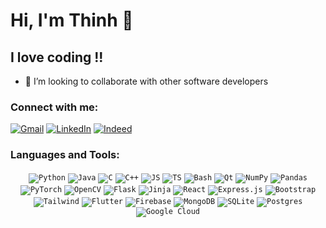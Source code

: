 # Hi, I'm Thinh 👋

## I love coding !!

-   🤝 I’m looking to collaborate with other software developers

### Connect with me:

[![Gmail](https://img.shields.io/badge/Gmail-D14836?style=for-the-badge&logo=gmail&logoColor=white)](mailto:[gmail])
[![LinkedIn](https://img.shields.io/badge/linkedin-%230077B5.svg?style=for-the-badge&logo=linkedin&logoColor=white)][linkedin]
[![Indeed](https://img.shields.io/badge/indeed-003A9B?style=for-the-badge&logo=indeed&logoColor=white)][indeed]

### Languages and Tools:

<div align="center">
    <code><img alt='Python' src='https://img.shields.io/badge/python-3670A0?style=for-the-badge&logo=python&logoColor=ffdd54'></code>
    <code><img alt='Java' src='https://img.shields.io/badge/java-%23ED8B00.svg?style=for-the-badge&logo=java&logoColor=white'></code>
    <code><img alt='C' src='https://img.shields.io/badge/c-%2300599C.svg?style=for-the-badge&logo=c&logoColor=white'></code>
    <code><img alt='C++' src='https://img.shields.io/badge/c++-%2300599C.svg?style=for-the-badge&logo=c%2B%2B&logoColor=white'></code>
    <code><img alt='JS' src='https://img.shields.io/badge/javascript-%23323330.svg?style=for-the-badge&logo=javascript&logoColor=%23F7DF1E'></code>
    <code><img alt='TS' src='https://img.shields.io/badge/typescript-%23007ACC.svg?style=for-the-badge&logo=typescript&logoColor=white'></code>
    <code><img alt='Bash' src='https://img.shields.io/badge/bash_script-%23121011.svg?style=for-the-badge&logo=gnu-bash&logoColor=white'></code>
    <code><img alt='Qt' src='https://img.shields.io/badge/Qt-%23217346.svg?style=for-the-badge&logo=Qt&logoColor=white'></code>
    <code><img alt='NumPy' src='https://img.shields.io/badge/numpy-%23013243.svg?style=for-the-badge&logo=numpy&logoColor=white'></code>
    <code><img alt='Pandas' src='https://img.shields.io/badge/pandas-%23150458.svg?style=for-the-badge&logo=pandas&logoColor=white'></code>
    <code><img alt='PyTorch' src='https://img.shields.io/badge/PyTorch-%23EE4C2C.svg?style=for-the-badge&logo=PyTorch&logoColor=white'></code>
    <code><img alt='OpenCV' src='https://img.shields.io/badge/opencv-%23white.svg?style=for-the-badge&logo=opencv&logoColor=white'></code>
    <code><img alt='Flask' src='https://img.shields.io/badge/flask-%23000.svg?style=for-the-badge&logo=flask&logoColor=white'></code>
    <code><img alt='Jinja' src='https://img.shields.io/badge/jinja-white.svg?style=for-the-badge&logo=jinja&logoColor=black'></code>
    <code><img alt='React' src='https://img.shields.io/badge/react-%2320232a.svg?style=for-the-badge&logo=react&logoColor=%2361DAFB'></code>
    <code><img alt='Express.js' src='https://img.shields.io/badge/express.js-%23404d59.svg?style=for-the-badge&logo=express&logoColor=%2361DAFB'></code>
    <code><img alt='Bootstrap' src='https://img.shields.io/badge/bootstrap-%23563D7C.svg?style=for-the-badge&logo=bootstrap&logoColor=white'></code>
    <code><img alt='Tailwind' src='https://img.shields.io/badge/tailwindcss-%2338B2AC.svg?style=for-the-badge&logo=tailwind-css&logoColor=white'></code>
    <code><img alt='Flutter' src='https://img.shields.io/badge/Flutter-%2302569B.svg?style=for-the-badge&logo=Flutter&logoColor=white'></code>
    <code><img alt='Firebase' src='https://img.shields.io/badge/Firebase-039BE5?style=for-the-badge&logo=Firebase&logoColor=white'></code>
    <code><img alt='MongoDB' src='https://img.shields.io/badge/MongoDB-%234ea94b.svg?style=for-the-badge&logo=mongodb&logoColor=white'></code>
    <code><img alt='SQLite' src='https://img.shields.io/badge/sqlite-%2307405e.svg?style=for-the-badge&logo=sqlite&logoColor=white'></code>
    <code><img alt='Postgres' src='https://img.shields.io/badge/postgres-%23316192.svg?style=for-the-badge&logo=postgresql&logoColor=white'></code>
    <code><img alt='Google Cloud' src='https://img.shields.io/badge/GoogleCloud-%234285F4.svg?style=for-the-badge&logo=google-cloud&logoColor=white'></code>
</div>

[gmail]: thinhleminh201@gmail.com
[linkedin]: https://linkedin.com/in/thinhle201
[indeed]: https://indeed.com

